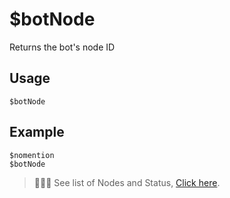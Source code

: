 # $botNode

Returns the bot's node ID


## Usage
```
$botNode
```

## Example
```
$nomention
$botNode
```

> 🧙🏻‍♂️ See list of Nodes and Status, [Click here](https://botdesignerdiscord.com/status).
